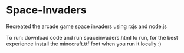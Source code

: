# Space-Invaders
Recreated the arcade game space invaders using rxjs and node.js

To run: download code and run spaceinvaders.html to run, for the best experience install the minecraft.ttf font when you run it locally :)
